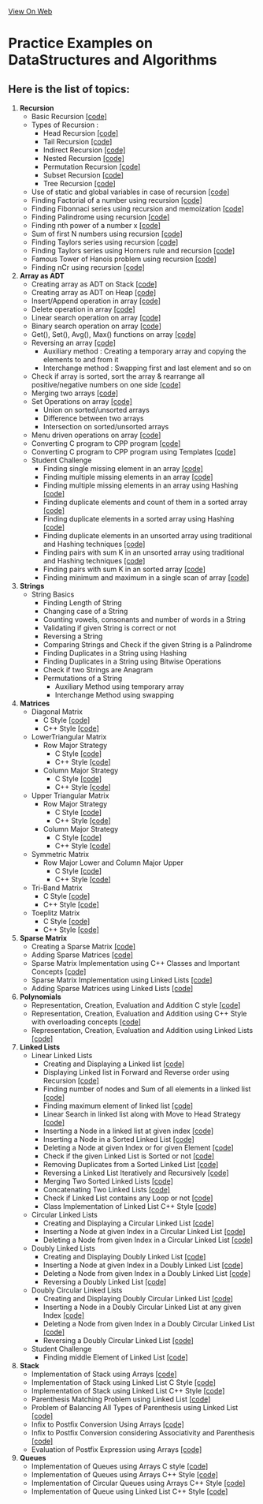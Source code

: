 [View On Web](https://shahpranav1094-courses.github.io/Algorithms-DataStructures/)

# Practice Examples on DataStructures and Algorithms

## Here is the list of topics:

1. **Recursion**
     - Basic Recursion [[code]](https://github.com/Pranav-Udemy-Courses/Algorithms-DataStructures/blob/master/Recursion/RecursionExample.cpp)
	 - Types of Recursion :
		- Head Recursion  [[code]](https://github.com/Pranav-Udemy-Courses/Algorithms-DataStructures/blob/master/Recursion/RecursionExample.cpp)
        - Tail Recursion  [[code]](https://github.com/Pranav-Udemy-Courses/Algorithms-DataStructures/blob/master/Recursion/RecursionExample.cpp)
		- Indirect Recursion  [[code]](https://github.com/Pranav-Udemy-Courses/Algorithms-DataStructures/blob/master/Recursion/IndirectRecursion.cpp)
		- Nested Recursion  [[code]](https://github.com/Pranav-Udemy-Courses/Algorithms-DataStructures/blob/master/Recursion/NestedRecursion.cpp)
		- Permutation Recursion  [[code]](https://github.com/Pranav-Udemy-Courses/Algorithms-DataStructures/blob/master/Recursion/PermutationRecursion.cpp)
		- Subset Recursion  [[code]](https://github.com/Pranav-Udemy-Courses/Algorithms-DataStructures/blob/master/Recursion/SubsetRecursion.cpp)
		- Tree Recursion  [[code]](https://github.com/Pranav-Udemy-Courses/Algorithms-DataStructures/blob/master/Recursion/TreeRecursion.cpp)
	 - Use of static and global variables in case of recursion  [[code]](https://github.com/Pranav-Udemy-Courses/Algorithms-DataStructures/blob/master/Recursion/Static%26GlobalVariablesInRecursion.cpp)
     - Finding Factorial of a number using recursion  [[code]](https://github.com/Pranav-Udemy-Courses/Algorithms-DataStructures/blob/master/Recursion/FactorialRecursion.cpp)
	 - Finding Fibonnaci series using recursion and memoization  [[code]](https://github.com/Pranav-Udemy-Courses/Algorithms-DataStructures/blob/master/Recursion/FibonacciRecursion%26Memoization.cpp)
	 - Finding Palindrome using recursion [[code]](https://github.com/Pranav-Udemy-Courses/Algorithms-DataStructures/blob/master/Recursion/PalindromeRecursion.cpp)
	 - Finding nth power of a number x  [[code]](https://github.com/Pranav-Udemy-Courses/Algorithms-DataStructures/blob/master/Recursion/PowerRecursion.cpp)
	 - Sum of first N numbers using recursion  [[code]](https://github.com/Pranav-Udemy-Courses/Algorithms-DataStructures/blob/master/Recursion/SumOfFirstNNumbersRecursion.cpp)
	 - Finding Taylors series using recursion  [[code]](https://github.com/Pranav-Udemy-Courses/Algorithms-DataStructures/blob/master/Recursion/TaylorsRecursion.cpp)
	 - Finding Taylors series using Horners rule and recursion  [[code]](https://github.com/Pranav-Udemy-Courses/Algorithms-DataStructures/blob/master/Recursion/TaylorsHornerRecursion.cpp)
	 - Famous Tower of Hanois problem using recursion  [[code]](https://github.com/Pranav-Udemy-Courses/Algorithms-DataStructures/blob/master/Recursion/TowerOfHanoi.cpp)
	 - Finding nCr using recursion  [[code]](https://github.com/Pranav-Udemy-Courses/Algorithms-DataStructures/blob/master/Recursion/nCrUsingRecursion.cpp)
2. **Array as ADT**
     - Creating array as ADT on Stack  [[code]](https://github.com/Pranav-Udemy-Courses/Algorithms-DataStructures/blob/master/ArrayADT/ArrayADTStack.cpp)
     - Creating array as ADT on Heap  [[code]](https://github.com/Pranav-Udemy-Courses/Algorithms-DataStructures/blob/master/ArrayADT/ArrayADTHeap.cpp)
     - Insert/Append operation in array  [[code]](https://github.com/Pranav-Udemy-Courses/Algorithms-DataStructures/blob/master/ArrayADT/ArrayADTInsertAppend.cpp)
     - Delete operation in array  [[code]](https://github.com/Pranav-Udemy-Courses/Algorithms-DataStructures/blob/master/ArrayADT/ArrayADTDelete.cpp)
     - Linear search operation on array  [[code]](https://github.com/Pranav-Udemy-Courses/Algorithms-DataStructures/blob/master/ArrayADT/ArrayLinearSearch.cpp)
     - Binary search operation on array  [[code]](https://github.com/Pranav-Udemy-Courses/Algorithms-DataStructures/blob/master/ArrayADT/ArrayBinarySearch.cpp)
     - Get(), Set(), Avg(), Max() functions on array  [[code]](https://github.com/Pranav-Udemy-Courses/Algorithms-DataStructures/blob/master/ArrayADT/ArrayGetSetOperations.cpp)
     - Reversing an array  [[code]](https://github.com/Pranav-Udemy-Courses/Algorithms-DataStructures/blob/master/ArrayADT/ArrayReverse.cpp)
		- Auxiliary method : Creating a temporary array and copying the elements to and from it
		- Interchange method : Swapping first and last element and so on
     - Check if array is sorted, sort the array & rearrange all positive/negative numbers on one side  [[code]](https://github.com/Pranav-Udemy-Courses/Algorithms-DataStructures/blob/master/ArrayADT/ArraySortedOperations.cpp)
     - Merging two arrays  [[code]](https://github.com/Pranav-Udemy-Courses/Algorithms-DataStructures/blob/master/ArrayADT/ArrayMerge.cpp)
     - Set Operations on array  [[code]](https://github.com/Pranav-Udemy-Courses/Algorithms-DataStructures/blob/master/ArrayADT/ArraySetBinaryOperations.cpp)
		- Union on sorted/unsorted arrays
		- Difference between two arrays
		- Intersection on sorted/unsorted arrays
     - Menu driven operations on array  [[code]](https://github.com/Pranav-Udemy-Courses/Algorithms-DataStructures/blob/master/ArrayADT/ArrayMenudriven.cpp)
     - Converting C program to CPP program  [[code]](https://github.com/Pranav-Udemy-Courses/Algorithms-DataStructures/blob/master/ArrayADT/ArrayCtoCPP.cpp)
     - Converting C program to CPP program using Templates  [[code]](https://github.com/Pranav-Udemy-Courses/Algorithms-DataStructures/blob/master/ArrayADT/ArrayADTTemplateCPP.cpp)
     - Student Challenge
		- Finding single missing element in an array  [[code]](https://github.com/Pranav-Udemy-Courses/Algorithms-DataStructures/blob/master/ArrayADT/ArraySCFindMultipleMissingElement.cpp)
		- Finding multiple missing elements in an array  [[code]](https://github.com/Pranav-Udemy-Courses/Algorithms-DataStructures/blob/master/ArrayADT/ArraySCFindMultipleMissingElement.cpp)
		- Finding multiple missing elements in an array using Hashing  [[code]](https://github.com/Pranav-Udemy-Courses/Algorithms-DataStructures/blob/master/ArrayADT/ArraySCFindMultipleMissingElementHashing.cpp)
		- Finding duplicate elements and count of them in a sorted array [[code]](https://github.com/Pranav-Udemy-Courses/Algorithms-DataStructures/blob/master/ArrayADT/ArraySCDuplicateElementsSorted.cpp) 
		- Finding duplicate elements in a sorted array using Hashing  [[code]](https://github.com/Pranav-Udemy-Courses/Algorithms-DataStructures/blob/master/ArrayADT/ArraySCDuplicatesHashingSorted.cpp)
		- Finding duplicate elements in an unsorted array using traditional and Hashing techniques  [[code]](https://github.com/Pranav-Udemy-Courses/Algorithms-DataStructures/blob/master/ArrayADT/ArraySCDuplicatesUnsorted.cpp)
		- Finding pairs with sum K in an unsorted array using traditional and Hashing techniques  [[code]](https://github.com/Pranav-Udemy-Courses/Algorithms-DataStructures/blob/master/ArrayADT/ArraySCFindPairWithSumKUnsorted.cpp)
		- Finding pairs with sum K in an sorted array  [[code]](https://github.com/Pranav-Udemy-Courses/Algorithms-DataStructures/blob/master/ArrayADT/ArraySCFindPairWithSumKSorted.cpp)
		- Finding minimum and maximum in a single scan of array  [[code]](https://github.com/Pranav-Udemy-Courses/Algorithms-DataStructures/blob/master/ArrayADT/ArraySCMinMaxInSingleScan.cpp)
3. **Strings**
     - String Basics
        - Finding Length of String
		- Changing case of a String
		- Counting vowels, consonants and number of words in a String
		- Validating if given String is correct or not
		- Reversing a String
		- Comparing Strings and Check if the given String is a Palindrome
		- Finding Duplicates in a String using Hashing
		- Finding Duplicates in a String using Bitwise Operations
		- Check if two Strings are Anagram
		- Permutations of a String
			- Auxiliary Method using temporary array
			- Interchange Method using swapping
4. **Matrices**
     - Diagonal Matrix
		- C Style  [[code]](https://github.com/Pranav-Udemy-Courses/Algorithms-DataStructures/blob/master/Matrices/DiagonalMatrixCStyle.cpp)
		- C++ Style [[code]](https://github.com/ShahPranav1094-Courses/Algorithms-DataStructures/blob/master/Matrices/DiagonalMatrixC%2B%2BStyle.cpp)
     - LowerTriangular Matrix
		 - Row Major Strategy
			- C Style [[code]](https://github.com/ShahPranav1094-Courses/Algorithms-DataStructures/blob/master/Matrices/LowerTriangularRowMajorCStyle.cpp)
			- C++ Style  [[code]](https://github.com/ShahPranav1094-Courses/Algorithms-DataStructures/blob/master/Matrices/LowerTriangularRowMajorC%2B%2BStyle.cpp)
		- Column Major Strategy
			- C Style  [[code]](https://github.com/ShahPranav1094-Courses/Algorithms-DataStructures/blob/master/Matrices/LowerTriangularColumnMajorCStyle.cpp)
			- C++ Style  [[code]](https://github.com/ShahPranav1094-Courses/Algorithms-DataStructures/blob/master/Matrices/LowerTriangularColumnMajorC%2B%2BStyle.cpp)
	- Upper Triangular Matrix
		- Row Major Strategy
			- C Style  [[code]](https://github.com/ShahPranav1094-Courses/Algorithms-DataStructures/blob/master/Matrices/UpperTriangularRowMajorCStyle.cpp)
			- C++ Style  [[code]](https://github.com/ShahPranav1094-Courses/Algorithms-DataStructures/blob/master/Matrices/UpperTriangularRowMajorC%2B%2BStyle.cpp)
		- Column Major Strategy
			- C Style  [[code]](https://github.com/ShahPranav1094-Courses/Algorithms-DataStructures/blob/master/Matrices/UpperTriangularColumnMajorCStyle.cpp)
			- C++ Style  [[code]](https://github.com/ShahPranav1094-Courses/Algorithms-DataStructures/blob/master/Matrices/UpperTriangularColumnMajorC%2B%2BStyle.cpp)
	- Symmetric Matrix
		- Row Major Lower and Column Major Upper
			- C Style  [[code]](https://github.com/ShahPranav1094-Courses/Algorithms-DataStructures/blob/master/Matrices/SymmetricRowMajorLowerColumnMajorUpperCStyle.cpp)
			- C++ Style  [[code]](https://github.com/ShahPranav1094-Courses/Algorithms-DataStructures/blob/master/Matrices/SymmetricRowMajorLowerColumnMajorUpperC%2B%2BStyle.cpp)
	- Tri-Band Matrix
	   - C Style  [[code]](https://github.com/ShahPranav1094-Courses/Algorithms-DataStructures/blob/master/Matrices/TriBandMatrixCStyle.cpp)
	   - C++ Style  [[code]](https://github.com/ShahPranav1094-Courses/Algorithms-DataStructures/blob/master/Matrices/TriBandMatrixC%2B%2BStyle.cpp)
	- Toeplitz Matrix
	  - C Style  [[code]](https://github.com/ShahPranav1094-Courses/Algorithms-DataStructures/blob/master/Matrices/ToeplitzMatrixCStyle.cpp)
	  - C++ Style  [[code]](https://github.com/ShahPranav1094-Courses/Algorithms-DataStructures/blob/master/Matrices/ToeplitzMatrixC%2B%2BStyle.cpp)
5. **Sparse Matrix**
	- Creating a Sparse Matrix  [[code]](https://github.com/ShahPranav1094-Courses/Algorithms-DataStructures/blob/master/SparseMatrix/CreateSparseMatrixCStyle.cpp)
	- Adding Sparse Matrices  [[code]](https://github.com/ShahPranav1094-Courses/Algorithms-DataStructures/blob/master/SparseMatrix/AddingSparseMatricesCStyle.cpp)
	- Sparse Matrix Implementation using C++ Classes and Important Concepts  [[code]](https://github.com/ShahPranav1094-Courses/Algorithms-DataStructures/blob/master/SparseMatrix/SparseMatrixImplementationC%2B%2BStyle.cpp)
	- Sparse Matrix Implementation using Linked Lists  [[code]](https://github.com/ShahPranav1094-Courses/Algorithms-DataStructures/blob/master/SparseMatrix/SparseMatrixUsingLinkedList.cpp)
	- Adding Sparse Matrices using Linked Lists  [[code]](https://github.com/ShahPranav1094-Courses/Algorithms-DataStructures/blob/master/SparseMatrix/AddingSparseMatricesUsingLinkedList.cpp)
6. **Polynomials**
	- Representation, Creation, Evaluation and Addition C style  [[code]](https://github.com/ShahPranav1094-Courses/Algorithms-DataStructures/blob/master/Polynomials/PolynomialCStyle.cpp)
    - Representation, Creation, Evaluation and Addition using C++ Style with overloading concepts  [[code]](https://github.com/ShahPranav1094-Courses/Algorithms-DataStructures/blob/master/Polynomials/PolynomialC%2B%2BStyle.cpp)
	- Representation, Creation, Evaluation and Addition using Linked Lists  [[code]](https://github.com/ShahPranav1094-Courses/Algorithms-DataStructures/blob/master/Polynomials/PolynomialUsingLinkedList.cpp)
7. **Linked Lists**
	- Linear Linked Lists
		- Creating and Displaying a Linked list  [[code]](https://github.com/ShahPranav1094-Courses/Algorithms-DataStructures/blob/master/LinkedList/CreateDisplayLinkedListCStyle.cpp)
		- Displaying Linked list in Forward and Reverse order using Recursion  [[code]](https://github.com/ShahPranav1094-Courses/Algorithms-DataStructures/blob/master/LinkedList/DisplayFwdRvrUsingRecursion.cpp)
		- Finding number of nodes and Sum of all elements in a linked list  [[code]](https://github.com/ShahPranav1094-Courses/Algorithms-DataStructures/blob/master/LinkedList/FindCountAndSum.cpp)
		- Finding maximum element of linked list  [[code]](https://github.com/ShahPranav1094-Courses/Algorithms-DataStructures/blob/master/LinkedList/FindMaxElement.cpp)
		- Linear Search in linked list along with Move to Head Strategy  [[code]](https://github.com/ShahPranav1094-Courses/Algorithms-DataStructures/blob/master/LinkedList/LinearSearch.cpp)
		- Inserting a Node in a linked list at given index  [[code]](https://github.com/ShahPranav1094-Courses/Algorithms-DataStructures/blob/master/LinkedList/InsertingNodeInLinkedList.cpp)
		- Inserting a Node in a Sorted Linked List  [[code]](https://github.com/ShahPranav1094-Courses/Algorithms-DataStructures/blob/master/LinkedList/InsertingNodeInSortedLinkedList.cpp)
		- Deleting a Node at given Index or for given Element  [[code]](https://github.com/ShahPranav1094-Courses/Algorithms-DataStructures/blob/master/LinkedList/DeletingNodeFromLinkedList.cpp)
		- Check if the given Linked List is Sorted or not  [[code]](https://github.com/ShahPranav1094-Courses/Algorithms-DataStructures/blob/master/LinkedList/CheckIfLinkedListIsSorted.cpp)
		- Removing Duplicates from a Sorted Linked List  [[code]](https://github.com/ShahPranav1094-Courses/Algorithms-DataStructures/blob/master/LinkedList/RemovingDuplicatesFromSortedLinkedList.cpp)
		- Reversing a Linked List Iteratively and Recursively  [[code]](https://github.com/ShahPranav1094-Courses/Algorithms-DataStructures/blob/master/LinkedList/ReversingLinkedList.cpp)
		- Merging Two Sorted Linked Lists  [[code]](https://github.com/ShahPranav1094-Courses/Algorithms-DataStructures/blob/master/LinkedList/MergingSortedLinkedLIists.cpp)
		- Concatenating Two Linked Lists  [[code]](https://github.com/ShahPranav1094-Courses/Algorithms-DataStructures/blob/master/LinkedList/ConcatenateLinkedLists.cpp)
		- Check if Linked List contains any Loop or not  [[code]](https://github.com/ShahPranav1094-Courses/Algorithms-DataStructures/blob/master/LinkedList/CheckIfLoopLinkedList.cpp)
		- Class Implementation of Linked List C++ Style  [[code]](https://github.com/ShahPranav1094-Courses/Algorithms-DataStructures/blob/master/LinkedList/LinkedListC%2B%2BClass.cpp)
	- Circular Linked Lists
		- Creating and Displaying a Circular Linked List  [[code]](https://github.com/ShahPranav1094-Courses/Algorithms-DataStructures/blob/master/LinkedList/CreateDisplayCircularLinkedList.cpp)
		- Inserting a Node at given Index in a Circular Linked List  [[code]](https://github.com/ShahPranav1094-Courses/Algorithms-DataStructures/blob/master/LinkedList/InsertingNodeInCircularLinkedList.cpp)
		- Deleting a Node from given Index in a Circular Linked List  [[code]](https://github.com/ShahPranav1094-Courses/Algorithms-DataStructures/blob/master/LinkedList/DeletingNodeFromCircularLinkedList.cpp) 
	- Doubly Linked Lists
		- Creating and Displaying Doubly Linked List  [[code]](https://github.com/ShahPranav1094-Courses/Algorithms-DataStructures/blob/master/LinkedList/CreateDisplayDoublyLinkedList.cpp)
		- Inserting a Node at given Index in a Doubly Linked List  [[code]](https://github.com/ShahPranav1094-Courses/Algorithms-DataStructures/blob/master/LinkedList/InsertingNodeInDoublyLinkedList.cpp)
		- Deleting a Node from given Index in a Doubly Linked List  [[code]](https://github.com/ShahPranav1094-Courses/Algorithms-DataStructures/blob/master/LinkedList/DeletingNodeFromDoublyLinkedList.cpp)
		- Reversing a Doubly Linked List  [[code]](https://github.com/ShahPranav1094-Courses/Algorithms-DataStructures/blob/master/LinkedList/ReversingDoublyLinkedList.cpp)
	- Doubly Circular Linked Lists
		- Creating and Displaying Doubly Circular Linked List  [[code]](https://github.com/ShahPranav1094-Courses/Algorithms-DataStructures/blob/master/LinkedList/CreateDisplayDoublyCircularLinkedList.cpp)
		- Inserting a Node in a Doubly Circular Linked List at any given Index  [[code]](https://github.com/ShahPranav1094-Courses/Algorithms-DataStructures/blob/master/LinkedList/InsertingNodeInDoublyCircularLinkedList.cpp)
		- Deleting a Node from given Index in a Doubly Circular Linked List  [[code]](https://github.com/ShahPranav1094-Courses/Algorithms-DataStructures/blob/master/LinkedList/DeletingNodeFromDoublyCircularLinkedList.cpp)
		- Reversing a Doubly Circular Linked List  [[code]](https://github.com/ShahPranav1094-Courses/Algorithms-DataStructures/blob/master/LinkedList/ReversingDoublyCircularLinkedList.cpp)
	- Student Challenge
		- Finding middle Element of Linked List  [[code]](https://github.com/ShahPranav1094-Courses/Algorithms-DataStructures/blob/master/LinkedList/LinkedListSCMiddleElement.cpp)
8. **Stack**
	- Implementation of Stack using Arrays  [[code]](https://github.com/ShahPranav1094-Courses/Algorithms-DataStructures/blob/master/Stack/StackUsingArray.cpp)
	- Implementation of Stack using Linked List C Style  [[code]](https://github.com/ShahPranav1094-Courses/Algorithms-DataStructures/blob/master/Stack/StackUsingLinkedListCStyle.cpp)
	- Implementation of Stack using Linked List C++ Style  [[code]](https://github.com/ShahPranav1094-Courses/Algorithms-DataStructures/blob/master/Stack/StackUsingLinkedListC%2B%2BStyle.cpp)
	- Parenthesis Matching Problem using Linked List  [[code]](https://github.com/ShahPranav1094-Courses/Algorithms-DataStructures/blob/master/Stack/ParenthesisBalanceUsingLinkedList.cpp)
	- Problem of Balancing All Types of Parenthesis using Linked List  [[code]](https://github.com/ShahPranav1094-Courses/Algorithms-DataStructures/blob/master/Stack/AllTypesBalancedUsingLinkedList.cpp)
	- Infix to Postfix Conversion Using Arrays  [[code]](https://github.com/ShahPranav1094-Courses/Algorithms-DataStructures/blob/master/Stack/InfixToPostfixUsingArray.cpp)
	- Infix to Postfix Conversion considering Associativity and Parenthesis  [[code]](https://github.com/ShahPranav1094-Courses/Algorithms-DataStructures/blob/master/Stack/InfixToPostfixConsideringAssocAndPreced.cpp)
	- Evaluation of Postfix Expression using Arrays  [[code]](https://github.com/ShahPranav1094-Courses/Algorithms-DataStructures/blob/master/Stack/EvaluatePostfixExpression.cpp)
9. **Queues**
	- Implementation of Queues using Arrays C style  [[code]](https://github.com/ShahPranav1094-Courses/Algorithms-DataStructures/blob/master/Queue/QueuesUsingArrayCStyle.cpp)
	- Implementation of Queues using Arrays C++ Style  [[code]](https://github.com/ShahPranav1094-Courses/Algorithms-DataStructures/blob/master/Queue/QueueUsingArrayC%2B%2BStyle.cpp)
	- Implementation of Circular Queues using Arrays C++ Style  [[code]](https://github.com/ShahPranav1094-Courses/Algorithms-DataStructures/blob/master/Queue/CircularQueueUsingArrayC%2B%2BStyle.cpp)
	- Implementation of Queue using Linked List C++ Style  [[code]](https://github.com/ShahPranav1094-Courses/Algorithms-DataStructures/blob/master/Queue/QueueUsingLinkedListC%2B%2BStyle.cpp)
	 
	 
